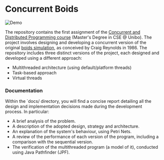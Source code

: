 # Concurrent Boids
![Demo](./docs/images/demo.gif)

The repository contains the first assignment of the [Concurrent and Distributed Programming course](https://www.unibo.it/en/study/course-units-transferable-skills-moocs/course-unit-catalogue/course-unit/2024/412598) (Master's Degree in CSE @ Unibo). The project involves designing and developing a concurrent version of the original [boids simulation](https://en.wikipedia.org/wiki/Boids), as conceived by Craig Reynolds in 1986. The repository includes three distinct versions of the project, each designed and developed using a different approach:
- Multithreaded architecture (using default/platform threads)
- Task-based approach
- Virtual threads

### Documentation
Within the `docs/ directory, you will find a concise report detailing all the design and implementation decisions made during the development process. In particular:
- A brief analysis of the problem.
- A description of the adopted design, strategy and architecture.
- An explanation of the system's behaviour, using Petri Nets.
- A review of the performance of each version of the program, including a comparison with the sequential version.
- The verification of the multithreaded program (a model of it), conducted using Java Pathfinder (JPF).
